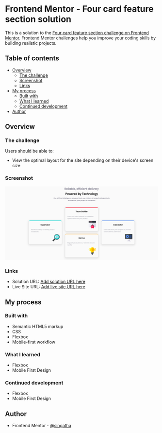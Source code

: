 # Frontend Mentor - Four card feature section solution

This is a solution to the [Four card feature section challenge on Frontend Mentor](https://www.frontendmentor.io/challenges/four-card-feature-section-weK1eFYK). Frontend Mentor challenges help you improve your coding skills by building realistic projects. 

## Table of contents

- [Overview](#overview)
  - [The challenge](#the-challenge)
  - [Screenshot](#screenshot)
  - [Links](#links)
- [My process](#my-process)
  - [Built with](#built-with)
  - [What I learned](#what-i-learned)
  - [Continued development](#continued-development)
- [Author](#author)

## Overview

### The challenge

Users should be able to:

- View the optimal layout for the site depending on their device's screen size

### Screenshot

![Challenge Screenshot](./four-column-screenshot.png)

### Links

- Solution URL: [Add solution URL here](https://github.com/Singatha/four-card-feature-section-master)
- Live Site URL: [Add live site URL here](https://singatha.github.io/four-card-feature-section-master/)

## My process

### Built with

- Semantic HTML5 markup
- CSS
- Flexbox
- Mobile-first workflow

### What I learned

- Flexbox
- Mobile First Design

### Continued development

- Flexbox
- Mobile First Design

## Author

- Frontend Mentor - [@singatha](https://www.frontendmentor.io/profile/singatha)
